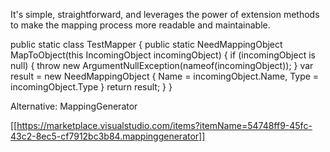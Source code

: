 
It's simple, straightforward, and leverages the power of extension methods to make the mapping process more readable and maintainable.

public static class TestMapper
{
	public static NeedMappingObject MapToObject(this IncomingObject incomingObject)
	{
		if (incomingObject is null) 
		{ 
			throw new ArgumentNullException(nameof(incomingObject));
		}
		var result = new NeedMappingObject
		{
			Name = incomingObject.Name,
			 Type = incomingObject.Type
		}
		return result;
	}
}

Alternative:  MappingGenerator

[[https://marketplace.visualstudio.com/items?itemName=54748ff9-45fc-43c2-8ec5-cf7912bc3b84.mappinggenerator]]

